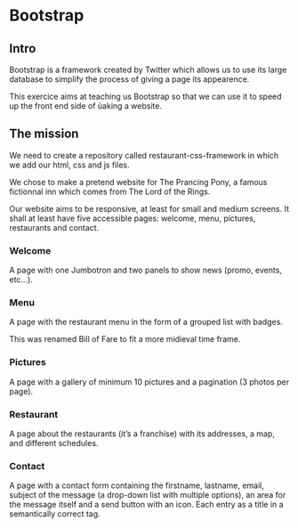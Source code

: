 # Bootstrap

## Intro

Bootstrap is a framework created by Twitter which allows us to use its large database to simplify the process of giving a page its appearence.

This exercice aims at teaching us Bootstrap so that we can use it to speed up the front end side of ùaking a website.

## The mission

We need to create a repository called restaurant-css-framework in which we add our html, css and js files. 

We chose to make a pretend website for The Prancing Pony, a famous fictionnal inn which comes from The Lord of the Rings.

Our website aims to be responsive, at least for small and medium screens. It shall at least have five accessible pages: welcome, menu, pictures, restaurants and contact.

### Welcome
A page with one Jumbotron and two panels to show news (promo, events, etc…​).

### Menu
A page with the restaurant menu in the form of a grouped list with badges.

This was renamed Bill of Fare to fit a more midieval time frame.

### Pictures
A page with a gallery of minimum 10 pictures and a pagination (3 photos per page).

### Restaurant
A page about the restaurants (it’s a franchise) with its addresses, a map, and different schedules.

### Contact
A page with a contact form containing the firstname, lastname, email, subject of the message (a drop-down list with multiple options), an area for the message itself and a send button with an icon. Each entry as a title in a semantically correct tag.





